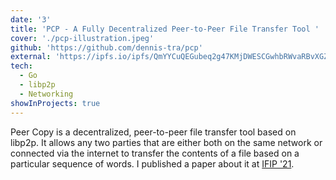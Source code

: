 ```yaml
---
date: '3'
title: 'PCP - A Fully Decentralized Peer-to-Peer File Transfer Tool	'
cover: './pcp-illustration.jpeg'
github: 'https://github.com/dennis-tra/pcp'
external: 'https://ipfs.io/ipfs/QmYYCuQEGubeq2g47KMjDWESCGwhbRWvaRBvXGZTpVyji4'
tech:
  - Go
  - libp2p
  - Networking
showInProjects: true
---
```


Peer Copy is a decentralized, peer-to-peer file transfer tool based on libp2p. It allows any two parties that are either both on the same network or connected via the internet to transfer the contents of a file based on a particular sequence of words. I published a paper about it at [IFIP '21](https://networking.ifip.org/2021/).
